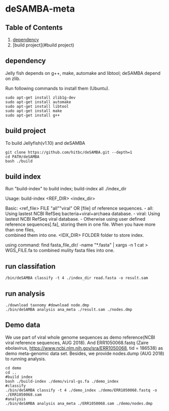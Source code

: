 deSAMBA-meta
======

## Table of Contents
1. [dependency](#dependency)
2. [build project](#build project)

## dependency

Jelly fish depends on g++, make, automake and libtool; deSAMBA depend on zlib.

Run following commands to install them (Ubuntu).
```
sudo apt-get install zlib1g-dev
sudo apt-get install automake
sudo apt-get install libtool
sudo apt-get install make
sudo apt-get install g++
```
## build project

To build Jellyfish(v1.10) and deSAMBA
```
git clone https://github.com/hitbc/deSAMBA.git --depth=1
cd PATH/deSAMBA
bash ./build
```
## build index

Run "build-index" to build index;
build-index all ./index_dir

  Usage:
    build-index <REF_DIR> <index_dir>

  Basic:
    <ref_file>  FILE    "all""viral" OR [file] of reference sequences.
                            - all: Using lastest NCBI RefSeq 
                                bacteria+viral+archaea database.
                            - viral: Using lastest NCBI RefSeq viral 
                                database.
                            - Otherwise using user defined reference 
                                sequences[.fa], storing them in one file.
                                When you have more than one files,	
                                combined them into one.
    <IDX_DIR>   FOLDER  folder to store index.

using command:
  find fasta_file_dir/ -name "*.fasta"   | xargs -n 1 cat > WGS_FILE.fa
to combined mulity fasta files into one.

## run classifation
```
/bin/deSAMBA classify -t 4 ./index_dir read.fasta -o result.sam
```
## run analysis
```
./download taxnomy #download node.dmp
./bin/deSAMBA analysis ana_meta ./result.sam ./nodes.dmp 
```
## Demo data

We use part of viral whole genome sequences as demo reference(NCBI viral reference sequences, AUG 2018). And ERR1050068.fastq 
(Zaire ebolavirus, https://www.ncbi.nlm.nih.gov/sra/ERR1050068, tid = 186538) as demo meta-genomic data set.
Besides, we provide nodes.dump (AUG 2018) to running analysis.
```
cd demo
cd ..
#build index
bash ./build-index ./demo/viral-gs.fa ./demo_index
#classify
./bin/deSAMBA classify -t 4 ./demo_index ./demo/ERR1050068.fastq -o ./ERR1050068.sam
#analysis
./bin/deSAMBA analysis ana_meta ./ERR1050068.sam ./demo/nodes.dmp
```


